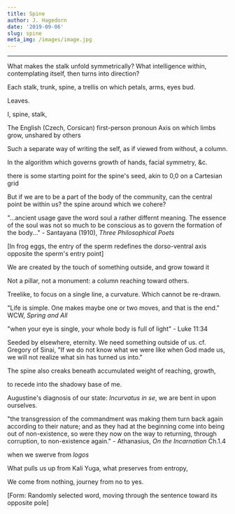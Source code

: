 ```yaml
---
title: Spine
author: J. Hagedorn
date: '2019-09-06'
slug: spine
meta_img: /images/image.jpg
---
```







---

What makes the stalk unfold symmetrically?
What intelligence within, contemplating itself,
then turns into direction?

Each stalk, trunk, spine, a trellis
on which petals, arms, eyes bud.

Leaves.

I,
spine, stalk,

The English (Czech, Corsican) first-person pronoun 
Axis on which limbs grow, unshared by others

Such a separate way of writing the self,
as if viewed from without, a column.

In the algorithm which governs growth
of hands, facial symmetry, &c.

there is some starting point for the spine's seed,
akin to 0,0 on a Cartesian grid

But if we are to be a part of the body of the community,
can the central point be within us?
the spine around which we cohere?

"...ancient usage gave the word soul a rather differnt meaning.  The essence of the soul was not so much to be conscious as to govern the formation of the body..." - Santayana (1910), *Three Philosophical Poets*

[In frog eggs, the entry of the sperm redefines the dorso-ventral axis opposite the sperm's entry point]

We are created by the touch of something outside, 
and grow toward it

Not a pillar, not a monument: a column reaching toward others.

Treelike, to focus on a single line, a curvature.  Which cannot be re-drawn.

"Life is simple.  One makes maybe one or two moves, and that is the end." WCW, *Spring and All*

"when your eye is single, your whole body is full of light" - Luke 11:34

Seeded by elsewhere, eternity.  We need something outside of us.  cf. Gregory of Sinai, "If we do not know what we were like when God made us, we will not realize what sin has turned us into."

The spine also creaks beneath accumulated weight of reaching, growth,

to recede into the shadowy base of me.

Augustine's diagnosis of our state: *Incurvatus in se*, we are bent in upon ourselves.

"the transgression of the commandment was making them turn back again according to their nature; and as they had at the beginning come into being out of non-existence, so were they now on the way to returning, through corruption, to non-existence again." - Athanasius, *On the Incarnation* Ch.1.4

when we swerve from *logos* 

What pulls us up from Kali Yuga, what preserves from entropy,

We come from nothing,
journey from no to yes.

[Form: Randomly selected word, moving through the sentence toward its opposite pole]


